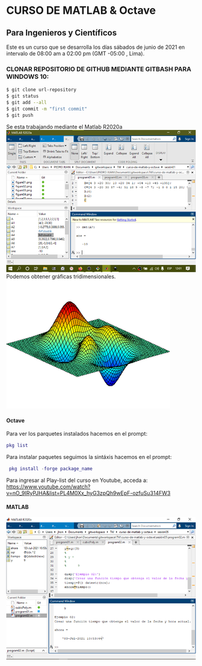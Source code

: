 # CURSO DE MATLAB & Octave
## Para Ingenieros y Científicos
Este es un curso que se desarrolla los días sábados de junio de 2021 en intervalo de 08:00 am a 02:00 pm (GMT -05:00 , Lima).

### CLONAR REPOSITORIO DE GITHUB MEDIANTE GITBASH PARA WINDOWS 10:
```bash
$ git clone url-repository
$ git status
$ git add --all
$ git commit -m "first commit"
$ git push
```
Se esta trabajando mediante el Matlab R2020a
![R2020a](/source/figura01.png)
Podemos obtener gráficas tridimensionales.
![Superficie tridimensional animada](/source/DancingPeaks.gif)

#### Octave
Para ver los parquetes instalados hacemos en el prompt:
```matlab
pkg list
```
Para instalar paquetes seguimos la sintáxis hacemos en el prompt:
```matlab
 pkg install -forge package_name
```
Para ingresar al Play-list del curso en Youtube, acceda a:
https://www.youtube.com/watch?v=nO_9IRyPJHA&list=PL4M0Xx_hyG3zpQh9wEpF-ozfuSu314FW3

#### MATLAB
![Trabajamos con Manipuladores de funciones](/source/figura03.png)